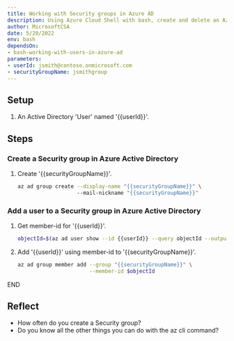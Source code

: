 ```yaml
---
title: Working with Security groups in Azure AD
description: Using Azure Cloud Shell with bash, create and delete an Azure Active Directory Security group
author: MicrosoftCSA
date: 5/20/2022
env: bash
dependsOn:
- bash-working-with-users-in-azure-ad
parameters:
- userId: jsmith@contoso.onmicrosoft.com
- securityGroupName: jsmithgroup
---
```


## Setup

1. An Active Directory 'User' named '{{userId}}'.

## Steps

### Create a Security group in Azure Active Directory

1. Create '{{securityGroupName}}'.

   ```bash
   az ad group create --display-name "{{securityGroupName}}" \ 
                      --mail-nickname "{{securityGroupName}}"
   ```

### Add a user to a Security group in Azure Active Directory

1. Get member-id for '{{userId}}'.

   ```bash
   objectId=$(az ad user show --id {{userId}} --query objectId --output tsv)
   ```

2. Add '{{userId}}' using member-id to '{{securityGroupName}}'.

   ```bash
   az ad group member add --group "{{securityGroupName}}" \
                          --member-id $objectId
   ```

END

## Reflect

- How often do you create a Security group?
- Do you know all the other things you can do with the az cli command?
